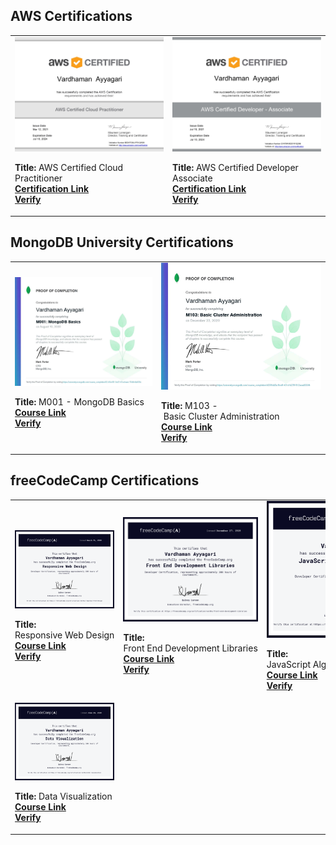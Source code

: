 ## AWS Certifications

| | | 
|:--------------------------|:--------------------------|
|<img width="320" alt="cert" src="https://raw.githubusercontent.com/Vardhu2706/all_certifications/master/certs/AWS_Certified_Cloud_Practitioner_Certificate.jpg"> <p>**Title:** AWS Certified Cloud Practitioner<br />**[Certification Link](https://aws.amazon.com/certification/certified-cloud-practitioner/)**<br />**[Verify](https://www.credly.com/badges/1a91c008-a8c6-4c13-be1e-358a1e0556c8/public_url)**</p> |  <img width="320" alt="screen shot 2017-08-07 at 12 18 15 pm" src="https://raw.githubusercontent.com/Vardhu2706/all_certifications/master/certs/AWS_Certified_Developer_Associate_Certificate.jpg"> <p>**Title:** AWS Certified Developer Associate<br />**[Certification Link](https://aws.amazon.com/certification/certified-developer-associate/)**<br />**[Verify](https://www.credly.com/badges/5bbf487d-ae50-4944-9a85-7512b7dff5ae/public_url)**</p> |
  

## MongoDB University Certifications 

| | | 
|:--------------------------|:--------------------------|
|<img width="320" alt="cert" src="https://raw.githubusercontent.com/Vardhu2706/all_certifications/master/certs/M001.jpg"> <p>**Title:** M001 - MongoDB Basics<br />**[Course Link](https://university.mongodb.com/courses/M001/about)**<br />**[Verify](https://university.mongodb.com/course_completion/6146c4f5-1bd7-47ca-baec-70dfc4fa935c)**</p> | <img width="320" alt="screen shot 2017-08-07 at 12 18 15 pm" src="https://raw.githubusercontent.com/Vardhu2706/all_certifications/master/certs/M103.jpg"> <p>**Title:** M103 - Basic Cluster Administration<br />**[Course Link](https://university.mongodb.com/courses/M103/about)**<br />**[Verify](https://university.mongodb.com/course_completion/d208dd3a-8ce8-401d-b278-812acad529f4)**</p> |


## freeCodeCamp Certifications

| | | |
|:--------------------------|:--------------------------|:--------------------------|
|<img width="320" alt="cert" src="https://raw.githubusercontent.com/Vardhu2706/all_certifications/master/certs/FCC_RWD.png"> <p>**Title:** Responsive Web Design<br />**[Course Link](https://www.freecodecamp.org/learn/responsive-web-design/)**<br />**[Verify](https://www.freecodecamp.org/certification/vardhu/responsive-web-design)**</p> | <img width="320" alt="cert" src="https://raw.githubusercontent.com/Vardhu2706/all_certifications/master/certs/FCC_FED.png"> <p>**Title:** Front End Development Libraries<br />**[Course Link](https://www.freecodecamp.org/learn/front-end-development-libraries/)**<br />**[Verify](https://www.freecodecamp.org/certification/vardhu/front-end-development-libraries)**</p> |<img width="320" alt="cert" src="https://raw.githubusercontent.com/Vardhu2706/all_certifications/master/certs/FCC_JS_DSA.png"> <p>**Title:** JavaScript Algorithms and Data Structures<br />**[Course Link](https://www.freecodecamp.org/learn/javascript-algorithms-and-data-structures/)**<br />**[Verify](https://www.freecodecamp.org/certification/vardhu/javascript-algorithms-and-data-structures)**</p> |
|<img width="320" alt="cert" src="https://raw.githubusercontent.com/Vardhu2706/all_certifications/master/certs/FCC_DV.png"> <p>**Title:** Data Visualization<br />**[Course Link](https://www.freecodecamp.org/learn/data-visualization/)**<br />**[Verify](https://www.freecodecamp.org/certification/vardhu/data-visualization)**</p> | 
